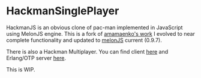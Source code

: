 HackmanSinglePlayer
=========

HackmanJS is an obvious clone of pac-man implemented in JavaScript using MelonJS engine.
This is a fork of [amamaenko's work](https://github.com/amamaenko/HackmanJS) I evolved to near complete functionality and updated to [melonJS](https://github.com/melonjs/melonJS) current (0.9.7).

There is also a Hackman Multiplayer. You can find client [here](https://github.com/jvalduvieco/HackmanJSMultiPlayer) and Erlang/OTP server [here](https://github.com/jvalduvieco/HackmanServer). 

This is WIP.



